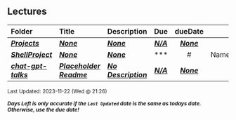 ## Lectures

| Folder | Title | Description | Due | dueDate |  |
|:------|:------|:------|:-----:|:-----:|-----|
| ***<a href="https://github.com/rugbyprof/5143-Operating-Systems/tree/master/Lectures/Projects">Projects</a>*** | ***<a href="https://github.com/rugbyprof/5143-Operating-Systems/tree/master/Lectures/Projects">None</a>*** | ***<a href="https://github.com/rugbyprof/5143-Operating-Systems/tree/master/Lectures/Projects">None</a>*** | ***<a href="https://github.com/rugbyprof/5143-Operating-Systems/tree/master/Lectures/Projects">N/A</a>*** | ***<a href="https://github.com/rugbyprof/5143-Operating-Systems/tree/master/Lectures/Projects">None</a>*** |  |
| ***<a href="https://github.com/rugbyprof/5143-Operating-Systems/tree/master/Lectures/ShellProject">ShellProject</a>*** | ***<a href="https://github.com/rugbyprof/5143-Operating-Systems/tree/master/Lectures/ShellProject">None</a>*** | ***<a href="https://github.com/rugbyprof/5143-Operating-Systems/tree/master/Lectures/ShellProject">None</a>*** | ***<a href="https://github.com/rugbyprof/5143-Operating-Systems/tree/master/Lectures/ShellProject">|  #  |Name                           |Description                  |</a>*** | ***<a href="https://github.com/rugbyprof/5143-Operating-Systems/tree/master/Lectures/ShellProject">None</a>*** |  |
| ***<a href="https://github.com/rugbyprof/5143-Operating-Systems/tree/master/Lectures/chat-gpt-talks">chat-gpt-talks</a>*** | ***<a href="https://github.com/rugbyprof/5143-Operating-Systems/tree/master/Lectures/chat-gpt-talks"> Placeholder Readme </a>*** | ***<a href="https://github.com/rugbyprof/5143-Operating-Systems/tree/master/Lectures/chat-gpt-talks"> No Description</a>*** | ***<a href="https://github.com/rugbyprof/5143-Operating-Systems/tree/master/Lectures/chat-gpt-talks">N/A</a>*** | ***<a href="https://github.com/rugbyprof/5143-Operating-Systems/tree/master/Lectures/chat-gpt-talks">None</a>*** |  |

<sup>Last Updated: 2023-11-22 (Wed @ 21:26)</sup> 

<sup>***Days Left is only accurate if the `Last Updated` date is the same as todays date. Otherwise, use the due date!***</sup> 